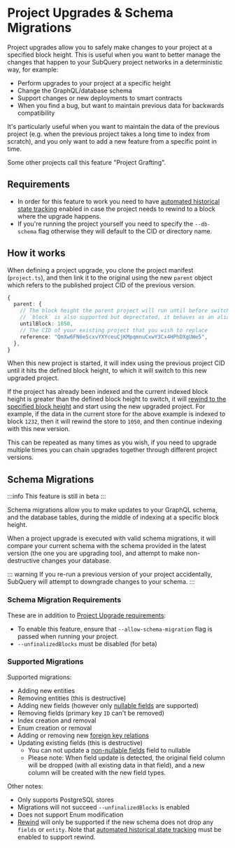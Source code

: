 # Project Upgrades & Schema Migrations

Project upgrades allow you to safely make changes to your project at a specified block height. This is useful when you want to better manage the changes that happen to your SubQuery project networks in a deterministic way, for example:

- Perform upgrades to your project at a specific height
- Change the GraphQL/database schema
- Support changes or new deployments to smart contracts
- When you find a bug, but want to maintain previous data for backwards compatibility

It's particularly useful when you want to maintain the data of the previous project (e.g. when the previous project takes a long time to index from scratch), and you only want to add a new feature from a specific point in time.

Some other projects call this feature "Project Grafting".

## Requirements

- In order for this feature to work you need to have [automated historical state tracking](../run_publish/historical.md) enabled in case the project needs to rewind to a block where the upgrade happens.
- If you're running the project yourself you need to specify the `--db-schema` flag otherwise they will default to the CID or directory name.

## How it works

When defining a project upgrade, you clone the project manifest (`project.ts`), and then link it to the original using the new `parent` object which refers to the published project CID of the previous version.

```ts
{
  parent: {
    // The block height the parent project will run until before switching to the current project.
    // `block` is also supported but deprectated, it behaves as an alias for `untilBlock`
    untilBlock: 1050,
    // The CID of your existing project that you wish to replace
    reference: "QmXw6FN6eScxvYXYceuCjKMpqmnuCxwY3Cx4HPhDXgUWe5",
  },
}
```

When this new project is started, it will index using the previous project CID until it hits the defined block height, to which it will switch to this new upgraded project.

If the project has already been indexed and the current indexed block height is greater than the defined block height to switch, it will [rewind to the specified block height](../run_publish/historical.md#reindexing-with-historical-data) and start using the new upgraded project. For example, if the data in the current store for the above example is indexed to block `1232`, then it will rewind the store to `1050`, and then continue indexing with this new version.

This can be repeated as many times as you wish, if you need to upgrade multiple times you can chain upgrades together through different project versions.

## Schema Migrations

:::info
This feature is still in beta
:::

Schema migrations allow you to make updates to your GraphQL schema, and the database tables, during the middle of indexing at a specific block height.

When a project upgrade is executed with valid schema migrations, it will compare your current schema with the schema provided in the latest version (the one you are upgrading too), and attempt to make non-destructive changes your database.

::: warning
If you re-run a previous version of your project accidentally, SubQuery will attempt to downgrade changes to your schema.
:::

### Schema Migration Requirements

These are in addition to [Project Upgrade requirements](#requirements):

- To enable this feature, ensure that `--allow-schema-migration` flag is passed when running your project.
- `--unfinalizedBlocks` must be disabled (for beta)

### Supported Migrations

Supported migrations:

- Adding new entities
- Removing entities (this is destructive)
- Adding new fields (however only [nullable fields](./graphql.md#entities) are supported)
- Removing fields (primary key `ID` can't be removed)
- Index creation and removal
- Enum creation or removal
- Adding or removing new [foreign key relations](./graphql.md#entity-relationships)
- Updating existing fields (this is destructive)
  - You can not update a [non-nullable fields](./graphql.md#entities) field to nullable
  - Please note: When field update is detected, the original field column will be dropped (with all existing data in that field), and a new column will be created with the new field types.

Other notes:

- Only supports PostgreSQL stores
- Migrations will not succeed `--unfinalizedBlocks` is enabled
- Does not support Enum modification
- [Rewind](../run_publish/historical.md) will only be supported if the new schema does not drop any `fields` or `entity`. Note that [automated historical state tracking](../run_publish/historical.md) must be enabled to support rewind.
